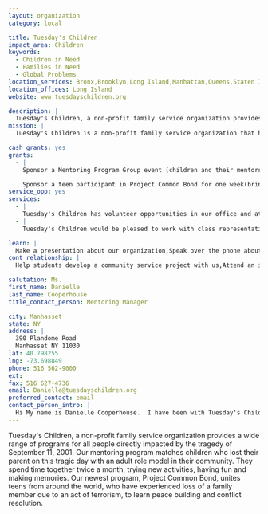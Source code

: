 ```yaml
---
layout: organization
category: local

title: Tuesday's Children
impact_area: Children
keywords: 
  - Children in Need
  - Families in Need
  - Global Problems
location_services: Bronx,Brooklyn,Long Island,Manhattan,Queens,Staten Island,Greater New York
location_offices: Long Island
website: www.tuesdayschildren.org

description: |
  Tuesday's Children, a non-profit family service organization provides a wide range of programs for all people directly impacted by the tragedy of September 11, 2001.  Our mentoring program matches children who lost their parent on this tragic day with an adult role model in their community.  They spend time together twice a month, trying new activities, having fun and making memories.  Our newest program, Project Common Bond,  unites teens from around the world, who have experienced loss of a family member due to an act of terrorism, to learn peace building and conflict resolution.
mission: |
  Tuesday's Children is a non-profit family service organization that has made long term commitment to every child who lost a parent on 9/11, providing a wide range of programming including mentoring and advocacy for children, educational and career guidance for teens, and next-step and creative life management skills for adults. 

cash_grants: yes
grants: 
  - |
    Sponsor a Mentoring Program Group event (children and their mentors come together to spend time together, have a fun afternoon and participate in team building games)- $300

    Sponsor a teen participant in Project Common Bond for one week(brings teens together to learn peace building and conflict resolution) - $500
service_opp: yes
services: 
  - |
    Tuesday's Children has volunteer opportunities in our office and at special events.  Your school could also help to raise awareness about Tuesday's Children by hosting an event (bake sale, coat drive, etc)
  - |
    Tuesday's Children would be pleased to work with class representatives to arrange a special volunteer opportunity in your community around any of our programs and services.  Please just let us know your class is interested!

learn: |
  Make a presentation about our organization,Speak over the phone about our work
cont_relationship: |
  Help students develop a community service project with us,Attend an in-school Check Award Assembly if we receive a grant,Help students tell local newspapers and media about their grant and/or project with us,Educate the school by leading a workshop,Collect pennies during the Penny Harvest next fall

salutation: Ms.
first_name: Danielle
last_name: Cooperhouse
title_contact_person: Mentoring Manager

city: Manhasset
state: NY
address: |
  390 Plandome Road  
  Manhasset NY 11030
lat: 40.798255
lng: -73.698849
phone: 516 562-9000
ext: 
fax: 516 627-4736
email: Danielle@tuesdayschildren.org
preferred_contact: email
contact_person_intro: |
  Hi My name is Danielle Cooperhouse.  I have been with Tuesday's Children for almost two years and have really enjoyed working with all of the families involved with Tuesday's Children.  Tuesday's Children hopes that you will consider supporting us with your Penny Harvest Grant.  Please contact me if you have any questions!  I would love to talk to you!
---
```

Tuesday's Children, a non-profit family service organization provides a wide range of programs for all people directly impacted by the tragedy of September 11, 2001.  Our mentoring program matches children who lost their parent on this tragic day with an adult role model in their community.  They spend time together twice a month, trying new activities, having fun and making memories.  Our newest program, Project Common Bond,  unites teens from around the world, who have experienced loss of a family member due to an act of terrorism, to learn peace building and conflict resolution.